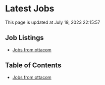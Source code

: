 # Latest Jobs

This page is updated at July 18, 2023 22:15:57

## Job Listings

- [Jobs from ottacom](jobs/ottacom.md)

## Table of Contents

- [Jobs from ottacom](jobs/ottacom.md)

